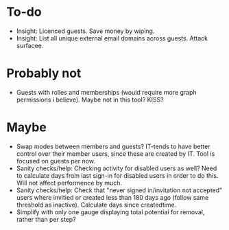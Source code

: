 # To-do
* Insight: Licenced guests. Save money by wiping.
* Insight: List all unique external email domains across guests. Attack surfacee.

# Probably not
* Guests with rolles and memberships (would require more graph permissions i believe). Maybe not in this tool? KISS?

# Maybe
* Swap modes between members and guests? IT-tends to have better control over their member users, since these are created by IT. Tool is focused on guests per now.
* Sanity checks/help: Checking activity for disabled users as well? Need to calculate days from last sign-in for disabled users in order to do this. Will not affect performence by much.
* Sanity checks/help: Check that "never signed in/invitation not accepted" users where invitied or created less than 180 days ago (follow same threshold as inactive). Calculate days since createdtime.
* Simplify with only one gauge displaying total potential for removal, rather than per step?

